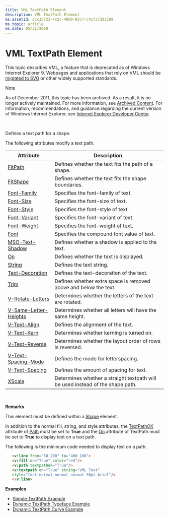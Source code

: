 ```yaml
---
title: VML TextPath Element
description: VML TextPath Element
ms.assetid: dcc3b723-4c5c-4069-93c7-c41737292109
ms.topic: article
ms.date: 05/31/2018
---
```


# VML TextPath Element

This topic describes VML, a feature that is deprecated as of Windows Internet Explorer 9. Webpages and applications that rely on VML should be [migrated to SVG](https://go.microsoft.com/fwlink/p/?LinkID=236964) or other widely supported standards.

> [!Note]  
> As of December 2011, this topic has been archived. As a result, it is no longer actively maintained. For more information, see [Archived Content](https://docs.microsoft.com/previous-versions/windows/internet-explorer/ie-developer/). For information, recommendations, and guidance regarding the current version of Windows Internet Explorer, see [Internet Explorer Developer Center](https://go.microsoft.com/fwlink/p/?linkid=204313).

 

Defines a text path for a shape.

The following attributes modify a text path.



| Attribute                                                                    | Description                                                                    |
|------------------------------------------------------------------------------|--------------------------------------------------------------------------------|
| [FitPath](msdn-online-vml-fitpath-attribute.md)                             | Defines whether the text fits the path of a shape.                             |
| [FitShape](msdn-online-vml-fitshape-attribute.md)                           | Defines whether the text fits the shape boundaries.                            |
| [Font-Family](msdn-online-vml-font-family-attribute.md)                     | Specifies the font-family of text.                                             |
| [Font-Size](msdn-online-vml-font-size-attribute.md)                         | Specifies the font-size of text.                                               |
| [Font-Style](msdn-online-vml-font-style-attribute.md)                       | Specifies the font-style of text.                                              |
| [Font-Variant](msdn-online-vml-font-variant-attribute.md)                   | Specifies the font-variant of text.                                            |
| [Font-Weight](msdn-online-vml-font-weight-attribute.md)                     | Specifies the font-weight of text.                                             |
| [Font](msdn-online-vml-font-attribute.md)                                   | Specifies the compound font value of text.                                     |
| [MSO-Text-Shadow](msdn-online-vml-mso-text-shadow-attribute.md)             | Defines whether a shadow is applied to the text.                               |
| [On](on-attribute--textpath--vml.md)                                        | Defines whether the text is displayed.                                         |
| [String](msdn-online-vml-string-attribute.md)                               | Defines the text string.                                                       |
| [Text-Decoration](msdn-online-vml-text-decoration-attribute.md)             | Defines the text-decoration of the text.                                       |
| [Trim](msdn-online-vml-trim-attribute.md)                                   | Defines whether extra space is removed above and below the text.               |
| [V-Rotate-Letters](msdn-online-vml-v-rotate-letters-attribute.md)           | Determines whether the letters of the text are rotated.                        |
| [V-Same-Letter-Heights](msdn-online-vml-v-same-letter-heights-attribute.md) | Determines whether all letters will have the same height.                      |
| [V-Text-Align](msdn-online-vml-v-text-align-attribute.md)                   | Defines the alignment of the text.                                             |
| [V-Text-Kern](msdn-online-vml-v-text-kern-attribute.md)                     | Determines whether kerning is turned on.                                       |
| [V-Text-Reverse](msdn-online-vml-v-text-reverse-attribute.md)               | Determines whether the layout order of rows is reversed.                       |
| [V-Text-Spacing-Mode](msdn-online-vml-v-text-spacing-mode-attribute.md)     | Defines the mode for letterspacing.                                            |
| [V-Text-Spacing](msdn-online-vml-v-text-spacing-attribute.md)               | Defines the amount of spacing for text.                                        |
| [XScale](msdn-online-vml-xscale-attribute.md)                               | Determines whether a straight textpath will be used instead of the shape path. |



 

**Remarks**

This element must be defined within a [Shape](shape-element--vml.md) element.

In addition to the normal fill, string, and style attributes, the [TextPathOK](msdn-online-vml-textpathok-attribute.md) attribute of [Path](msdn-online-vml-path-element.md) must be set to **True** and the [On](on-attribute--textpath--vml.md) attribute of TextPath must be set to **True** to display text on a text path.

The following is the minimum code needed to display text on a path.


```HTML
   <v:line from="50 200" to="400 100">
   <v:fill on="True" color="red"/>
   <v:path textpathok="True"/>
   <v:textpath on="True" string="VML Text"
   style="font:normal normal normal 36pt Arial"/>
   </v:line>
```



**Examples**

-   [Simple TextPath Example](https://samples.msdn.microsoft.com/workshop/samples/vml/shape/textpath/t_textpath.md)
-   [Dynamic TextPath Typeface Example](https://samples.msdn.microsoft.com/workshop/samples/vml/shape/textpath/y_textpath.md)
-   [Dynamic TextPath Curve Example](https://samples.msdn.microsoft.com/workshop/samples/vml/shape/textpath/x_textpath.md)

 

 




